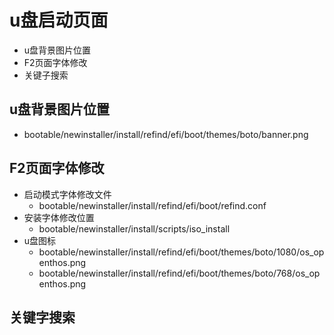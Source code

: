 # u盘启动页面
- u盘背景图片位置
- F2页面字体修改
- 关键子搜索

## u盘背景图片位置
  - bootable/newinstaller/install/refind/efi/boot/themes/boto/banner.png

## F2页面字体修改
  - 启动模式字体修改文件
    - bootable/newinstaller/install/refind/efi/boot/refind.conf
  - 安装字体修改位置
    - bootable/newinstaller/install/scripts/iso_install
  - u盘图标
    - bootable/newinstaller/install/refind/efi/boot/themes/boto/1080/os_openthos.png
    - bootable/newinstaller/install/refind/efi/boot/themes/boto/768/os_openthos.png


## 关键字搜索
